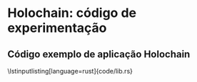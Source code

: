 # Holochain: código de experimentação

## Código exemplo de aplicação Holochain

\lstinputlisting[language=rust]{code/lib.rs}
